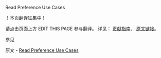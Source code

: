  Read Preference Use Cases

 ！本页翻译征集中！

请点击页面上方 EDIT THIS PAGE 参与翻译。
详见：
[贡献指南]( https://github.com/JinMuInfo/MongoDB-Manual-zh/blob/master/CONTRIBUTING.md )、
[原文链接](  https://docs.mongodb.com/manual/core/read-preference-use-cases/  )。

 参见

原文 - [Read Preference Use Cases]( https://docs.mongodb.com/manual/core/read-preference-use-cases/ )

